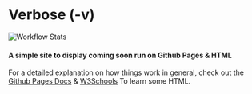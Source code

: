 # Verbose (-v)
![Workflow Stats](https://github.com/natewombwell/verbose/actions/workflows/static.yml/badge.svg)
#### A simple site to display coming soon run on Github Pages & HTML
For a detailed explanation on how things work in general, check out the [Github Pages Docs](https://docs.github.com/en/pages/quickstart) & [W3Schools](https://www.w3schools.com) To learn some HTML.
